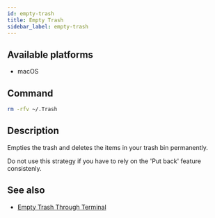 ```yaml
---
id: empty-trash
title: Empty Trash
sidebar_label: empty-trash
---
```


## Available platforms

- macOS

## Command

```sh
rm -rfv ~/.Trash
```

## Description

Empties the trash and deletes the items in your trash bin permanently.

Do not use this strategy if you have to rely on the 'Put back' feature consistenly.

## See also

- [Empty Trash Through Terminal](https://discussions.apple.com/thread/5538972)

